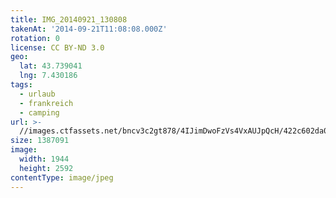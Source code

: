 ```yaml
---
title: IMG_20140921_130808
takenAt: '2014-09-21T11:08:08.000Z'
rotation: 0
license: CC BY-ND 3.0
geo:
  lat: 43.739041
  lng: 7.430186
tags:
  - urlaub
  - frankreich
  - camping
url: >-
  //images.ctfassets.net/bncv3c2gt878/4IJimDwoFzVs4VxAUJpQcH/422c602da03488ecbc1c4d9c2bb3d710/img_20140921_130808_28278765996_o
size: 1387091
image:
  width: 1944
  height: 2592
contentType: image/jpeg
---
```


